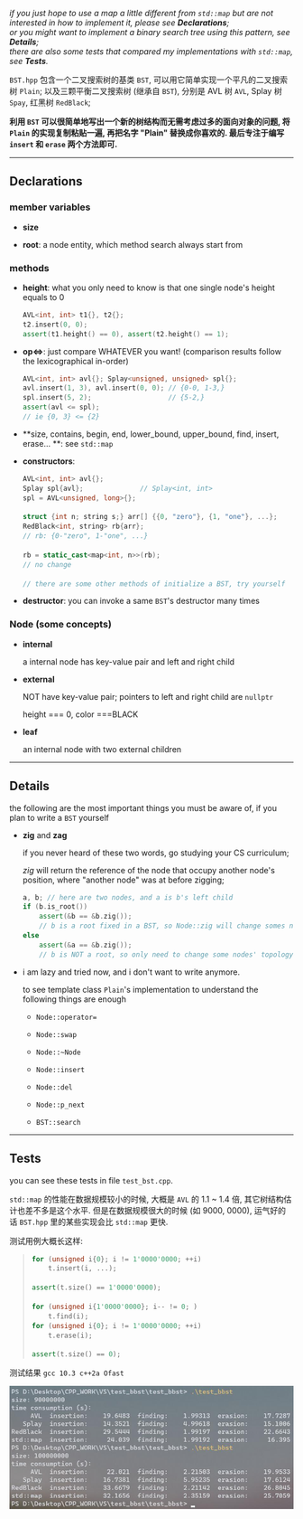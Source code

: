 *if you just hope to use a map a little different from `std::map` but are not interested in how to implement it, please see **Declarations**; <br>or you might want to implement a binary search tree using this pattern, see **Details**; <br>there are also some tests that compared my implementations with `std::map`, see **Tests**.* <br>

`BST.hpp` 包含一个二叉搜索树的基类 `BST`, 可以用它简单实现一个平凡的二叉搜索树 `Plain`; 以及三颗平衡二叉搜索树 (继承自 `BST`), 分别是 AVL 树 `AVL`, Splay 树 `Spay`, 红黑树 `RedBlack`; 

**利用 `BST` 可以很简单地写出一个新的树结构而无需考虑过多的面向对象的问题, 将 `Plain` 的实现复制粘贴一遍, 再把名字 "Plain" 替换成你喜欢的. 最后专注于编写 `insert` 和 `erase` 两个方法即可.**

________________

## Declarations

### member variables

- **size**

- **root**: a node entity, which method search always start from

### methods

- **height**: what you only need to know is that one single node's height equals to 0

  ```C++
  AVL<int, int> t1{}, t2{};
  t2.insert(0, 0);
  assert(t1.height() == 0), assert(t2.height() == 1);
  ```
  
- **op<=>**: just compare WHATEVER you want! (comparison results follow the lexicographical in-order)

  ```C++
  AVL<int, int> avl{}; Splay<unsigned, unsigned> spl{};
  avl.insert(1, 3), avl.insert(0, 0); // {0-0, 1-3,}
  spl.insert(5, 2);                   // {5-2,}
  assert(avl <= spl); 
  // ie {0, 3} <= {2}
  ```

- **size, contains, begin, end, lower_bound, upper_bound, find, insert, erase... **: see `std::map`

- **constructors**: 

  ```C++
  AVL<int, int> avl{};
  Splay spl{avl};              // Splay<int, int>
  spl = AVL<unsigned, long>{}; 
  
  struct {int n; string s;} arr[] {{0, "zero"}, {1, "one"}, ...};
  RedBlack<int, string> rb{arr};
  // rb: {0-"zero", 1-"one", ...}
  
  rb = static_cast<map<int, n>>(rb);
  // no change
  
  // there are some other methods of initialize a BST, try yourself
  ```

- **destructor**: you can invoke a same `BST`'s destructor many times

### Node (some concepts)

- **internal**

  a internal node has key-value pair and left and right child

- **external**

  NOT have key-value pair; pointers to left and right child are `nullptr`

  height === 0, color ===BLACK

- **leaf**

  an internal node with two external children

____________

## Details

the following are the most important things you must be aware of, if you plan to write a `BST` yourself

- **zig** and **zag**

  if you never heard of these two words, go studying your CS curriculum;

  *zig* will return the reference of the node that occupy another node's position, where "another node" was at before zigging;

  ```C++
  a, b; // here are two nodes, and a is b's left child
  if (b.is_root()) 
      assert(&b == &b.zig());
      // b is a root fixed in a BST, so Node::zig will change somes nodes' topology and values
  else
      assert(&a == &b.zig());
      // b is NOT a root, so only need to change some nodes' topology, ie pointers
  ```

- i am lazy and tried now, and i don't want to write anymore.

  to see template class `Plain`'s implementation to understand the following things are enough
  
  - `Node::operator=`
  
  - `Node::swap`
  
  - `Node::~Node`
  
  - `Node::insert`
  
  - `Node::del`
  
  - `Node::p_next`
  
  - `BST::search`
  

________

## Tests

you can see these tests in file `test_bst.cpp`.

`std::map` 的性能在数据规模较小的时候, 大概是 `AVL` 的 1.1 ~ 1.4 倍, 其它树结构估计也差不多是这个水平. 但是在数据规模很大的时候 (如 9000, 0000), 运气好的话 `BST.hpp` 里的某些实现会比 `std::map` 更快.

测试用例大概长这样:

> ```C++
> for (unsigned i{0}; i != 1'0000'0000; ++i)
>     t.insert(i, ...);
> 
> assert(t.size() == 1'0000'0000);
> 
> for (unsigned i{1'0000'0000}; i-- != 0; )
>     t.find(i);
> for (unsigned i{0}; i != 1'0000'0000; ++i)
>     t.erase(i);
> 
> assert(t.size() == 0);
> ```

测试结果 `gcc 10.3 c++2a Ofast`

![标准库啊标准库, 你太让我失望啦~ 🤡](https://github.com/Shynur/Binary-Search-Tree/blob/main/.README/test_result.JPG?raw=true)
